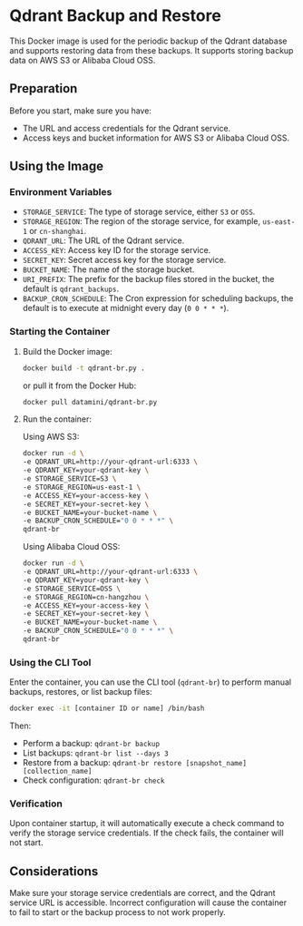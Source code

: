 # Qdrant Backup and Restore

This Docker image is used for the periodic backup of the Qdrant database and supports restoring data from these backups. It supports storing backup data on AWS S3 or Alibaba Cloud OSS.

## Preparation

Before you start, make sure you have:

- The URL and access credentials for the Qdrant service.
- Access keys and bucket information for AWS S3 or Alibaba Cloud OSS.

## Using the Image

### Environment Variables

- `STORAGE_SERVICE`: The type of storage service, either `S3` or `OSS`.
- `STORAGE_REGION`: The region of the storage service, for example, `us-east-1` or `cn-shanghai`.
- `QDRANT_URL`: The URL of the Qdrant service.
- `ACCESS_KEY`: Access key ID for the storage service.
- `SECRET_KEY`: Secret access key for the storage service.
- `BUCKET_NAME`: The name of the storage bucket.
- `URI_PREFIX`: The prefix for the backup files stored in the bucket, the default is `qdrant_backups`.
- `BACKUP_CRON_SCHEDULE`: The Cron expression for scheduling backups, the default is to execute at midnight every day (`0 0 * * *`).

### Starting the Container

1. Build the Docker image:

    ```bash
    docker build -t qdrant-br.py .
    ```
   or pull it from the Docker Hub:
   
    ```bash
    docker pull datamini/qdrant-br.py
    ```

2. Run the container:

    Using AWS S3:

    ```bash
    docker run -d \
    -e QDRANT_URL=http://your-qdrant-url:6333 \
    -e QDRANT_KEY=your-qdrant-key \
    -e STORAGE_SERVICE=S3 \
    -e STORAGE_REGION=us-east-1 \
    -e ACCESS_KEY=your-access-key \
    -e SECRET_KEY=your-secret-key \
    -e BUCKET_NAME=your-bucket-name \
    -e BACKUP_CRON_SCHEDULE="0 0 * * *" \
    qdrant-br
    ```
    
    Using Alibaba Cloud OSS:
    
    ```bash
    docker run -d \
    -e QDRANT_URL=http://your-qdrant-url:6333 \
    -e QDRANT_KEY=your-qdrant-key \
    -e STORAGE_SERVICE=OSS \
    -e STORAGE_REGION=cn-hangzhou \
    -e ACCESS_KEY=your-access-key \
    -e SECRET_KEY=your-secret-key \
    -e BUCKET_NAME=your-bucket-name \
    -e BACKUP_CRON_SCHEDULE="0 0 * * *" \
    qdrant-br
    ```

### Using the CLI Tool

Enter the container, you can use the CLI tool (`qdrant-br`) to perform manual backups, restores, or list backup files:
        
```bash
docker exec -it [container ID or name] /bin/bash
```

Then:

* Perform a backup: `qdrant-br backup`
* List backups: `qdrant-br list --days 3`
* Restore from a backup: `qdrant-br restore [snapshot_name] [collection_name]`
* Check configuration: `qdrant-br check`

### Verification

Upon container startup, it will automatically execute a check command to verify the storage service credentials. If the check fails, the container will not start.

## Considerations

Make sure your storage service credentials are correct, and the Qdrant service URL is accessible. Incorrect configuration will cause the container to fail to start or the backup process to not work properly.